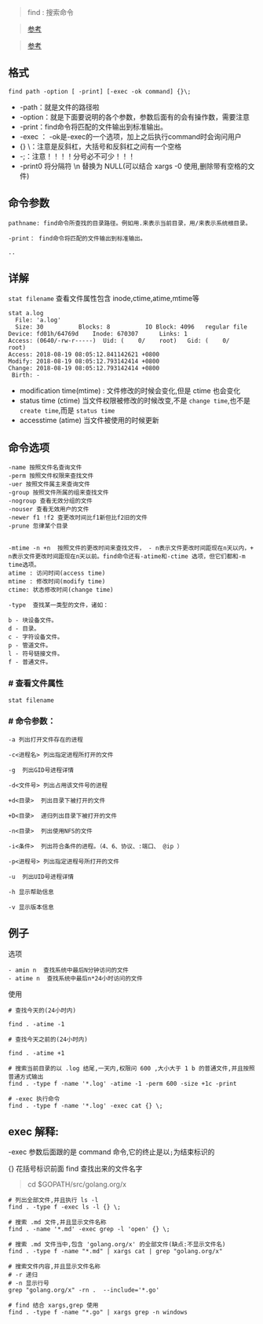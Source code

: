 > find : 搜索命令 

> [参考](http://blog.51cto.com/13572810/2065800)

> [参考](http://man.linuxde.net/find)

格式
----

    find path -option [ -print] [-exec -ok command] {}\;
    
- -path：就是文件的路径啦
- -option：就是下面要说明的各个参数，参数后面有的会有操作数，需要注意
- -print：find命令将匹配的文件输出到标准输出。
- -exec ： -ok是-exec的一个选项，加上之后执行command时会询问用户
- {} \：注意是反斜杠，大括号和反斜杠之间有一个空格
- -;：注意！！！！分号必不可少！！！
- -print0 将分隔符 \n 替换为 NULL(可以结合 xargs -0 使用,删除带有空格的文件)

命令参数
----

    pathname: find命令所查找的目录路径。例如用.来表示当前目录，用/来表示系统根目录。 

    -print： find命令将匹配的文件输出到标准输出。 

    ..

详解
----

`stat filename` 查看文件属性包含 inode,ctime,atime,mtime等

    stat a.log
      File: 'a.log'
      Size: 30        	Blocks: 8          IO Block: 4096   regular file
    Device: fd01h/64769d	Inode: 670307      Links: 1
    Access: (0640/-rw-r-----)  Uid: (    0/    root)   Gid: (    0/    root)
    Access: 2018-08-19 08:05:12.841142621 +0800
    Modify: 2018-08-19 08:05:12.793142414 +0800
    Change: 2018-08-19 08:05:12.793142414 +0800
     Birth: -

- modification time(mtime) : 文件修改的时候会变化,但是 ctime 也会变化
- status time (ctime) 当文件权限被修改的时候改变,不是 `change time`,也不是`create time`,而是 `status time`
- accesstime (atime) 当文件被使用的时候更新




命令选项
----


    -name 按照文件名查询文件
    -perm 按照文件权限来查找文件
    -uer 按照文件属主来查询文件
    -group 按照文件所属的组来查找文件
    -nogroup 查看无效分组的文件
    -nouser 查看无效用户的文件
    -newer f1 !f2 查更改时间比f1新但比f2旧的文件
    -prune 忽律某个目录
    
    
    -mtime -n +n  按照文件的更改时间来查找文件， - n表示文件更改时间距现在n天以内，+ n表示文件更改时间距现在n天以前。find命令还有-atime和-ctime 选项，但它们都和-m time选项。
    atime : 访问时间(access time)
    mtime : 修改时间(modify time)
    ctime: 状态修改时间(change time)

    -type  查找某一类型的文件，诸如：

    b - 块设备文件。
    d - 目录。
    c - 字符设备文件。
    p - 管道文件。
    l - 符号链接文件。
    f - 普通文件。


### # 查看文件属性

    stat filename 

### # 命令参数：

    -a 列出打开文件存在的进程

    -c<进程名> 列出指定进程所打开的文件

    -g  列出GID号进程详情

    -d<文件号> 列出占用该文件号的进程

    +d<目录>  列出目录下被打开的文件

    +D<目录>  递归列出目录下被打开的文件

    -n<目录>  列出使用NFS的文件

    -i<条件>  列出符合条件的进程。（4、6、协议、:端口、 @ip ）

    -p<进程号> 列出指定进程号所打开的文件

    -u  列出UID号进程详情

    -h 显示帮助信息

    -v 显示版本信息



例子
----

选项

    - amin n  查找系统中最后N分钟访问的文件
    - atime n  查找系统中最后n*24小时访问的文件

使用

    # 查找今天的(24小时内)

    find . -atime -1

    # 查找今天之前的(24小时内)

    find . -atime +1

    # 搜索当前目录的以 .log 结尾,一天内,权限问 600 ,大小大于 1 b 的普通文件,并且按照普通方式输出
    find . -type f -name '*.log' -atime -1 -perm 600 -size +1c -print
    
    # -exec 执行命令
    find . -type f -name '*.log' -exec cat {} \;
    
    
    



exec 解释:
----

-exec 参数后面跟的是 command 命令,它的终止是以`;`为结束标识的

{} 花括号标识前面 find 查找出来的文件名字

> cd $GOPATH/src/golang.org/x 

    # 列出全部文件,并且执行 ls -l
    find . -type f -exec ls -l {} \;

    # 搜索 .md 文件,并且显示文件名称
    find . -name '*.md' -exec grep -l 'open' {} \; 

    # 搜索 .md 文件当中,包含 'golang.org/x' 的全部文件(缺点:不显示文件名)
    find . -type f -name "*.md" | xargs cat | grep "golang.org/x"

    # 搜索文件内容,并且显示文件名称
    # -r 递归
    # -n 显示行号
    grep "golang.org/x" -rn .  --include='*.go'
    
    # find 结合 xargs,grep 使用
    find . -type f -name "*.go" | xargs grep -n windows
